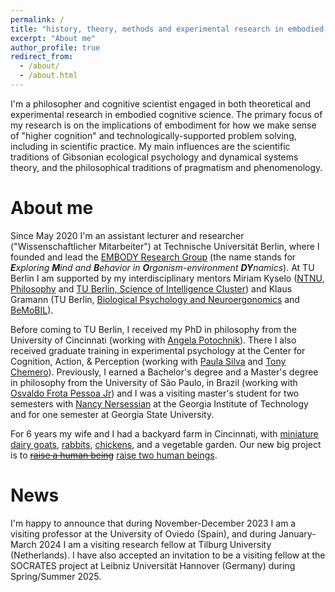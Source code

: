 ```yaml
---
permalink: /
title: "history, theory, methods and experimental research in embodied cognitive science"
excerpt: "About me"
author_profile: true
redirect_from: 
  - /about/
  - /about.html
---
```


I'm a philosopher and cognitive scientist engaged in both theoretical and experimental research in embodied cognitive science. The primary focus of my research is on the implications of embodiment for how we make sense of "higher cognition" and technologically-supported problem solving, including in scientific practice. My main influences are the scientific traditions of Gibsonian ecological psychology and dynamical systems theory, and the philosophical traditions of pragmatism and phenomenology. 




About me
======

Since May 2020 I'm an assistant lecturer and researcher ("Wissenschaftlicher Mitarbeiter") at Technische Universität Berlin, where I founded and lead the <a href="https://embody-rg.github.io/" target="_blank">EMBODY Research Group</a> (the name stands for _**E**xploring **M**ind and **B**ehavior in **O**rganism-environment **DY**namics_). At TU Berlin I am supported by my interdisciplinary mentors Miriam Kyselo (<a href="https://www.ntnu.edu/employees/m.kyselo" target="_blank">NTNU, Philosophy</a> and <a href="https://www.scienceofintelligence.de/people/miriam-kyselo/" target="_blank">TU Berlin, Science of Intelligence Cluster</a>) and Klaus Gramann (TU Berlin, <a href="https://www.bpn.tu-berlin.de/menue/biological_psychology_and_neuroergonomics/parameter/en/" target="_blank">Biological Psychology and Neuroergonomics</a> and <a href="https://blogs.tu-berlin.de/bpn_bemobil/" target="_blank">BeMoBIL</a>).

Before coming to TU Berlin, I received my PhD in philosophy from the University of Cincinnati (working with <a href="https://www.angelapotochnik.com/" target="_blank">Angela Potochnik</a>). There I also received graduate training in experimental psychology at the Center for Cognition, Action, & Perception (working with <a href="https://scholar.google.com/citations?hl=en&user=z9FExgcAAAAJ&view_op=list_works&sortby=pubdate" target="_blank">Paula Silva</a> and <a href="https://scholar.google.com/citations?user=-RAPSx4AAAAJ&hl=en" target="_blank">Tony Chemero</a>). Previously, I earned a Bachelor's degree and a Master's degree in philosophy from the University of São Paulo, in Brazil (working with <a href="https://filosofia.fflch.usp.br/en/professores/osvaldo-frota-pessoa-junior" target="_blank">Osvaldo Frota Pessoa Jr</a>) and I was a visiting master's student for two semesters with <a href="https://mbb.harvard.edu/people/nancy-nersessian" target="_blank">Nancy Nersessian</a> at the Georgia Institute of Technology and for one semester at Georgia State University. 

For 6 years my wife and I had a backyard farm in Cincinnati, with <a href="https://gui-cogsci.github.io/images/goats2016.jpg" target="_blank">miniature dairy goats</a>, <a href="https://www.facebook.com/gui.br/videos/10209876057245259/?l=6129363546072657550" target="_blank">rabbits</a>, <a href="https://gui-cogsci.github.io/images/chickens2015.jpg" target="_blank">chickens</a>, and a vegetable garden. Our new big project is to <a href="https://gui-cogsci.github.io/images/airportfamily2020.jpg" target="_blank">~~raise a human being~~</a> <a href="https://gui-cogsci.github.io/images/familyaustralia2023.jpg" target="_blank">raise two human beings</a>.



News
======

I'm happy to announce that during November-December 2023 I am a visiting professor at the University of Oviedo (Spain), and during January-March 2024 I am a visiting research fellow at Tilburg University (Netherlands). I have also accepted an invitation to be a visiting fellow at the SOCRATES project at Leibniz Universität Hannover (Germany) during Spring/Summer 2025. 

